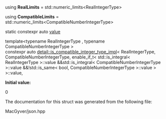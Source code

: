 <div id="structdetail_1_1is__compatible__integer__type__impl_3_01_real_integer_type_00_01_compatible_numb0041c726545da1e9f9d50a47e3f940c2">

</div>

<span id="structdetail_1_1is__compatible__integer__type__impl_3_01_real_integer_type_00_01_compatible_numb0041c726545da1e9f9d50a47e3f940c2"
label="structdetail_1_1is__compatible__integer__type__impl_3_01_real_integer_type_00_01_compatible_numb0041c726545da1e9f9d50a47e3f940c2"></span>

<div class="DoxyCompactItemize">

<span id="structdetail_1_1is__compatible__integer__type__impl_3_01_real_integer_type_00_01_compatible_numb0041c726545da1e9f9d50a47e3f940c2_a57e63b51f11dce7bebf325582a6c3986"
label="structdetail_1_1is__compatible__integer__type__impl_3_01_real_integer_type_00_01_compatible_numb0041c726545da1e9f9d50a47e3f940c2_a57e63b51f11dce7bebf325582a6c3986"></span>
using **RealLimits** = std::numeric_limits$<$RealIntegerType$>$

<span id="structdetail_1_1is__compatible__integer__type__impl_3_01_real_integer_type_00_01_compatible_numb0041c726545da1e9f9d50a47e3f940c2_a9a9e09e41a061d0ede6046201339e2e8"
label="structdetail_1_1is__compatible__integer__type__impl_3_01_real_integer_type_00_01_compatible_numb0041c726545da1e9f9d50a47e3f940c2_a9a9e09e41a061d0ede6046201339e2e8"></span>
using **CompatibleLimits** =
std::numeric_limits$<$CompatibleNumberIntegerType$>$

</div>

<div class="DoxyCompactItemize">

static constexpr auto
[value](#structdetail_1_1is__compatible__integer__type__impl_3_01_real_integer_type_00_01_compatible_numb0041c726545da1e9f9d50a47e3f940c2_a1a36751d3524428ec5e23b6ca3228a0d)

</div>

<span id="structdetail_1_1is__compatible__integer__type__impl_3_01_real_integer_type_00_01_compatible_numb0041c726545da1e9f9d50a47e3f940c2_a1a36751d3524428ec5e23b6ca3228a0d"
label="structdetail_1_1is__compatible__integer__type__impl_3_01_real_integer_type_00_01_compatible_numb0041c726545da1e9f9d50a47e3f940c2_a1a36751d3524428ec5e23b6ca3228a0d"></span>
template$<$typename RealIntegerType , typename
CompatibleNumberIntegerType $>$  
constexpr auto
[detail::is_compatible_integer_type_impl](#structdetail_1_1is__compatible__integer__type__impl)$<$
RealIntegerType, CompatibleNumberIntegerType, enable_if_t$<$
std::is_integral$<$ RealIntegerType $>$::value &&std::is_integral$<$
CompatibleNumberIntegerType $>$::value &&!std::is_same$<$ bool,
CompatibleNumberIntegerType $>$::value $>$ $>$::value,

**Initial value:**

<div class="DoxyCode">

0

</div>

The documentation for this struct was generated from the following file:

<div class="DoxyCompactItemize">

MacGyver/json.hpp

</div>

